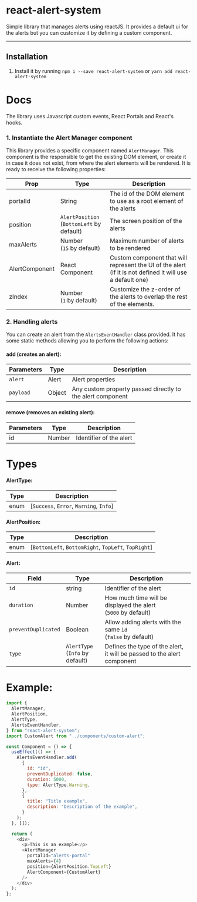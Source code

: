 # react-alert-system

Simple library that manages alerts using reactJS. It provides a default ui for the alerts but you can customize it by defining a custom component.

---

## Installation

1. Install it by running `npm i --save react-alert-system` or `yarn add react-alert-system`

# Docs

The library uses Javascript custom events, React Portals and React's hooks.

### 1. Instantiate the Alert Manager component

This library provides a specific component named `AlertManager`. This component is the responsible to get the existing DOM element, or create it in case it does not exist, from where the alert elements will be rendered.
It is ready to receive the following properties:

| Prop           | Type                                         | Description                                                                                               |
| -------------- | -------------------------------------------- | --------------------------------------------------------------------------------------------------------- |
| portalId       | String                                       | The id of the DOM element to use as a root element of the alerts                                          |
| position       | `AlertPosition`<br>(`BottomLeft` by default) | The screen position of the alerts                                                                         |
| maxAlerts      | Number<br>(`15` by default)                  | Maximum number of alerts to be rendered                                                                   |
| AlertComponent | React Component                              | Custom component that will represent the UI of the alert (if it is not defined it will use a default one) |
| zIndex         | Number<br>(`1` by default)                   | Customize the z-order of the alerts to overlap the rest of the elements.                                  |

### 2. Handling alerts

You can create an alert from the `AlertsEventHandler` class provided. It has some static methods allowing you to perform the following actions:

#### add (creates an alert):

| Parameters | Type   | Description                                                |
| ---------- | ------ | ---------------------------------------------------------- |
| `alert`    | Alert  | Alert properties                                           |
| `payload`  | Object | Any custom property passed directly to the alert component |

#### remove (removes an existing alert):

| Parameters | Type   | Description             |
| ---------- | ------ | ----------------------- |
| id         | Number | Identifier of the alert |

# Types

#### AlertType:

| Type | Description                             |
| ---- | --------------------------------------- |
| enum | [`Success`, `Error`, `Warning`, `Info`] |

#### AlertPosition:

| Type | Description                                          |
| ---- | ---------------------------------------------------- |
| enum | [`BottomLeft`, `BottomRight`, `TopLeft`, `TopRight`] |

#### Alert:

| Field               | Type                                | Description                                                             |
| ------------------- | ----------------------------------- | ----------------------------------------------------------------------- |
| `id`                | string                              | Identifier of the alert                                                 |
| `duration`          | Number                              | How much time will be displayed the alert<br>(`5000` by default)        |
| `preventDuplicated` | Boolean                             | Allow adding alerts with the same `id`<br>(`false` by default)          |
| `type`              | `AlertType` <br>(`Info` by default) | Defines the type of the alert, it will be passed to the alert component |

# Example:

```js
import {
  AlertManager,
  AlertPosition,
  AlertType,
  AlertsEventHandler,
} from "react-alert-system";
import CustomAlert from "../components/custom-alert";

const Component = () => {
  useEffect(() => {
    AlertsEventHandler.add(
      {
        id: "id",
        preventDuplicated: false,
        duration: 5000,
        type: AlertType.Warning,
      },
      {
        title: "Title example",
        description: "Description of the example",
      }
    );
  }, []);

  return (
    <div>
      <p>This is an example</p>
      <AlertManager
        portalId="alerts-portal"
        maxAlerts={4}
        position={AlertPosition.TopLeft}
        AlertComponent={CustomAlert}
      />
    </div>
  );
};
```

